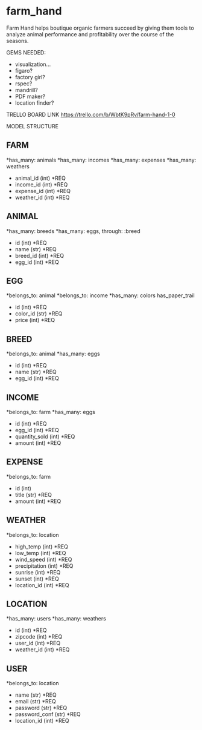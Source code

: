 # farm_hand

Farm Hand helps boutique organic farmers succeed by giving them tools to analyze animal performance and profitability over the course of the seasons.


GEMS NEEDED:
- visualization...
- figaro?
- factory girl?
- rspec?
- mandrill?
- PDF maker?
- location finder?


TRELLO BOARD LINK
https://trello.com/b/WbtK9pRv/farm-hand-1-0


MODEL STRUCTURE

FARM
------------------------
*has_many: animals
*has_many: incomes
*has_many: expenses
*has_many: weathers
- animal_id   (int) *REQ
- income_id   (int) *REQ
- expense_id  (int) *REQ
- weather_id  (int) *REQ


ANIMAL
--------------------------
*has_many:    breeds
*has_many:    eggs, through: :breed
- id        (int)    *REQ
- name      (str) *REQ
- breed_id  (int) *REQ
- egg_id    (int) *REQ


EGG
-------------------------
*belongs_to:    animal
*belongs_to:    income
*has_many:      colors
has_paper_trail
- id              (int) *REQ
- color_id        (str) *REQ
- price           (int) *REQ


BREED
--------------------------
*belongs_to:  animal
*has_many:    eggs
- id          (int) *REQ
- name        (str) *REQ
- egg_id      (int) *REQ



INCOME
--------------------------
*belongs_to:    farm
*has_many:      eggs
- id            (int) *REQ
- egg_id        (int) *REQ
- quantity_sold (int) *REQ
- amount        (int) *REQ


EXPENSE
---------------------------
*belongs_to:    farm
- id            (int)
- title         (str) *REQ
- amount        (int) *REQ


WEATHER
------------------------------
*belongs_to:    location
- high_temp     (int) *REQ
- low_temp      (int) *REQ
- wind_speed    (int) *REQ
- precipitation (int) *REQ
- sunrise       (int) *REQ
- sunset        (int) *REQ
- location_id   (int) *REQ


LOCATION
------------------------------
*has_many:      users
*has_many:      weathers
- id            (int) *REQ
- zipcode       (int) *REQ
- user_id       (int) *REQ
- weather_id    (int) *REQ


USER
---------------------------
*belongs_to:    location
- name          (str) *REQ
- email         (str) *REQ
- password      (str) *REQ
- password_conf (str) *REQ
- location_id   (int) *REQ

